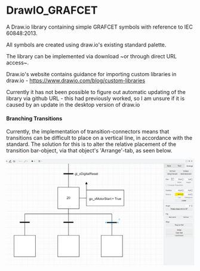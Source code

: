# DrawIO_GRAFCET
A Draw.io library containing simple GRAFCET symbols with reference to IEC 60848:2013.

All symbols are created using draw.io's existing standard palette.

The library can be implemented via download ~or through direct URL access~.

Draw.io's website contains guidance for importing custom libraries in draw.io - https://www.drawio.com/blog/custom-libraries

Currently it has not been possible to figure out automatic updating of the library via github URL - this had previously worked, so I am unsure if it is caused by an update in the desktop version of draw.io

#### Branching Transitions
Currently, the implementation of transition-connectors means that transitions can be difficult to place on a vertical line, in accordance with the standard.
The solution for this is to alter the relative placement of the transition bar-object, via that object's 'Arrange'-tab, as seen below.

![An image showing the 'Arrange'-tab for a transition's horizontal bar-object in draw.io](images/branchTransitionWorkaroundBranch.png)
